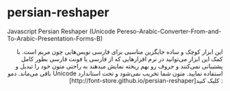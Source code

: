 # persian-reshaper
Javascript Persian Reshaper (Unicode Pereso-Arabic-Converter-From-and-To-Arabic-Presentation-Forms-B) 

<div dir="rtl">
این ابزار کوچک و ساده جایگزین مناسبی برای فارسی نویس‌هایی چون مریم است.
با کمک این ابزار می‌توانید در نرم افزار‌هایی که از فارسی یا فونت فارسی بطور کامل پشتیبانی نمی‌کنند و حروف رو بهم ریخته نمایش میدهند به راحتی متون خود را تبدیل و استفاده نمایید.
متون شما تخریب نمی‌شود و تحت استاندارد Unicode باقی می‌ماند.
دمو : کلیک کنید[http://font-store.github.io/persian-reshaper]

</div>